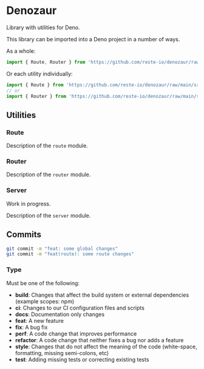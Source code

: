 # Denozaur

Library with utilities for Deno.

This library can be imported into a Deno project in a number of ways.

As a whole:

```ts
import { Route, Router } from 'https://github.com/reste-io/denozaur/raw/main/mod.ts';
```

Or each utility individually:

```ts
import { Route } from 'https://github.com/reste-io/denozaur/raw/main/src/route/mod.ts';
// or
import { Router } from 'https://github.com/reste-io/denozaur/raw/main/src/router/mod.ts';
```

## Utilities

### Route

Description of the `route` module.

### Router

Description of the `router` module.

### Server

Work in progress.

Description of the `server` module.

## Commits

```bash
git commit -m "feat: some global changes"
git commit -m "feat(route): some route changes"
```

### Type

Must be one of the following:

- **build**: Changes that affect the build system or external dependencies (example scopes: npm)
- **ci**: Changes to our CI configuration files and scripts
- **docs**: Documentation only changes
- **feat**: A new feature
- **fix**: A bug fix
- **perf**: A code change that improves performance
- **refactor**: A code change that neither fixes a bug nor adds a feature
- **style**: Changes that do not affect the meaning of the code (white-space, formatting, missing semi-colons, etc)
- **test**: Adding missing tests or correcting existing tests
